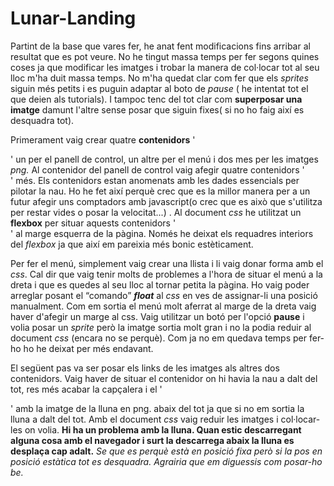 # Lunar-Landing
Partint de la base que vares fer, he anat fent modificacions fins arribar al resultat que es pot veure. No he tingut massa temps per fer segons quines coses ja que modificar les imatges i trobar la manera de col·locar tot al seu lloc m'ha duit massa temps. No m'ha quedat clar com fer que els _sprites_ siguin més petits i es puguin adaptar al boto de _pause_ ( he intentat tot el que deien als tutorials). I tampoc tenc del tot clar com **superposar una imatge** damunt l'altre sense posar que siguin fixes( si no ho faig així es desquadra tot). 

Primerament vaig crear quatre **contenidors** '<div>'
un per el panell de control, un altre per el menú i dos mes per les imatges _png._
Al contenidor del panell de control vaig afegir quatre contenidors '<div>' més. Els contenidors estan anomenats amb les dades essencials per pilotar la nau. Ho he fet així  perquè crec que es la millor manera per a un futur afegir uns comptadors amb javascript(o crec que es això que s'utilitza per restar vides o posar la velocitat...) . Al document _css_ he utilitzat un **flexbox** per situar aquests contenidors '<div>' al marge esquerra de la pàgina. Només he deixat els requadres interiors del _flexbox_ ja que així em pareixia més bonic estèticament.

Per fer el menú, simplement  vaig crear una llista i li vaig donar forma amb el _css_. Cal dir que vaig tenir molts de problemes a l'hora de situar el menú a la dreta i que es quedes al seu lloc al tornar petita la pàgina. Ho vaig poder arreglar posant el “comando” **_float_** al _css_ en ves de assignar-li una posició manualment. Com em sortia el menú molt aferrat al marge de la dreta vaig haver d'afegir un marge al css. Vaig utilitzar un botó per l'opció **pause** i volia posar un _sprite_
però la imatge sortia molt gran i no la podia reduir al document _css_ (encara no se perquè). Com ja no em quedava temps per fer-ho ho he deixat per més endavant. 

El següent pas va  ser posar els links de les imatges als altres dos contenidors. Vaig haver de situar el contenidor on hi havia la nau a dalt del tot, res més acabar la capçalera  i el '<div>' amb la imatge de la lluna en png. abaix del tot ja que si no em sortia la lluna a dalt del tot. Amb el document _css_ vaig reduir les imatges i col·locar-les on volia. **Hi ha un problema amb la lluna. Quan estic descarregant alguna cosa amb el navegador i surt la descarrega abaix la lluna es desplaça cap adalt.** _Se que es perquè està  en posició fixa però si la pos en posició estàtica tot es desquadra. Agrairia que em diguessis com posar-ho be._
